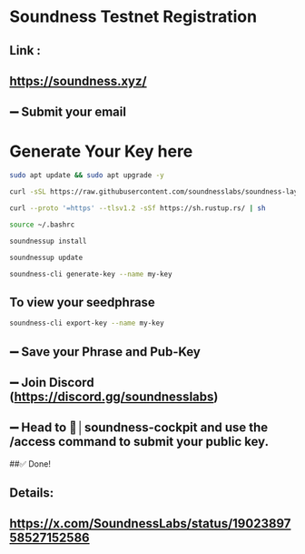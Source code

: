 # Soundness Testnet Registration
## Link :
## https://soundness.xyz/
## ➖ Submit your email

# Generate Your Key here
```bash
sudo apt update && sudo apt upgrade -y
```

```bash
curl -sSL https://raw.githubusercontent.com/soundnesslabs/soundness-layer/main/soundnessup/install | bash
```
```bash
curl --proto '=https' --tlsv1.2 -sSf https://sh.rustup.rs/ | sh
```
```bash
source ~/.bashrc
```
```bash
soundnessup install
```
```bash
soundnessup update
```
```bash
soundness-cli generate-key --name my-key
```
## To view your seedphrase
```bash
soundness-cli export-key --name my-key
```
## ➖ Save your Phrase and Pub-Key
## ➖ Join Discord (https://discord.gg/soundnesslabs)
## ➖ Head to ⁠🐬│soundness-cockpit and use the /access command to submit your public key.
##✅ Done!

## Details: 
## https://x.com/SoundnessLabs/status/1902389758527152586
